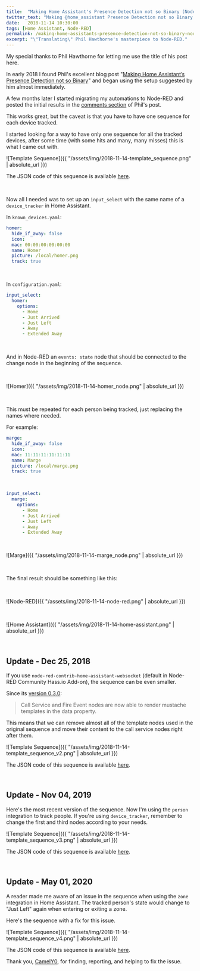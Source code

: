 ```yaml
---
title:  "Making Home Assistant's Presence Detection not so Binary (Node-RED version)"
twitter_text: "Making @home_assistant Presence Detection not so Binary (@NodeRED version)"
date:   2018-11-14 10:30:00
tags: [Home Assistant, Node-RED]
permalink: /making-home-assistants-presence-detection-not-so-binary-node-red-version/
excerpt: "\"Translating\" Phil Hawthorne's masterpiece to Node-RED."
---
```

<!-- markdownlint-disable html -->
My special thanks to Phil Hawthorne for letting me use the title of his post here.

In early 2018 I found Phil's excellent blog post "[Making Home Assistant’s Presence Detection not so Binary](https://philhawthorne.com/making-home-assistants-presence-detection-not-so-binary/)" and began using the setup suggested by him almost immediately.

A few months later I started migrating my automations to Node-RED and posted the initial results in the [comments section](https://philhawthorne.com/making-home-assistants-presence-detection-not-so-binary/#comment-3945751887) of Phil's post.

This works great, but the caveat is that you have to have one sequence for each device tracked.

I started looking for a way to have only one sequence for all the tracked devices, after some time (with some hits and many, many misses) this is what I came out with.

![Template Sequence]({{ "/assets/img/2018-11-14-template_sequence.png" | absolute_url }})

The JSON code of this sequence is available <a href="/download/making-home-assistants-presence-detection-not-so-binary-node-red-version-v1.json" download target="_blank">here</a>.

<br />

Now all I needed was to set up an `input_select` with the same name of a `device_tracker` in Home Assistant.

In `known_devices.yaml`:

```yaml
homer:
  hide_if_away: false
  icon:
  mac: 00:00:00:00:00:00
  name: Homer
  picture: /local/homer.png
  track: true
```

<br />

In `configuration.yaml`:

```yaml
input_select:
  homer:
    options:
      - Home
      - Just Arrived
      - Just Left
      - Away
      - Extended Away
```

<br />

And in Node-RED an `events: state` node that should be connected to the change node in the beginning of the sequence.

<br />

![Homer]({{ "/assets/img/2018-11-14-homer_node.png" | absolute_url }})

<br />

This must be repeated for each person being tracked, just replacing the names where needed.

For example:

```yaml
marge:
  hide_if_away: false
  icon:
  mac: 11:11:11:11:11:11
  name: Marge
  picture: /local/marge.png
  track: true
```

<br />

```yaml
input_select:
  marge:
    options:
      - Home
      - Just Arrived
      - Just Left
      - Away
      - Extended Away
```

<br />

![Marge]({{ "/assets/img/2018-11-14-marge_node.png" | absolute_url }})

<br />

The final result should be something like this:

<br />

![Node-RED]({{ "/assets/img/2018-11-14-node-red.png" | absolute_url }})

<br />

![Home Assistant]({{ "/assets/img/2018-11-14-home-assistant.png" | absolute_url }})

<br />

## Update - Dec 25, 2018

If you use `node-red-contrib-home-assistant-websocket` (default in Node-RED Community Hass.io Add-on), the sequence can be even smaller.

Since its [version 0.3.0](https://github.com/zachowj/node-red-contrib-home-assistant-websocket/releases/tag/v0.3.0):

> Call Service and Fire Event nodes are now able to render mustache templates in the data property.

This means that we can remove almost all of the template nodes used in the original sequence and move their content to the call service nodes right after them.

![Template Sequence]({{ "/assets/img/2018-11-14-template_sequence_v2.png" | absolute_url }})

The JSON code of this sequence is available <a href="/download/making-home-assistants-presence-detection-not-so-binary-node-red-version-v2.json" download target="_blank">here</a>.

<br />

## Update - Nov 04, 2019

Here's the most recent version of the sequence. Now I'm using the `person` integration to track people. If you're using `device_tracker`, remember to change the first and third nodes according to your needs.

![Template Sequence]({{ "/assets/img/2018-11-14-template_sequence_v3.png" | absolute_url }})

The JSON code of this sequence is available <a href="/download/making-home-assistants-presence-detection-not-so-binary-node-red-version-v3.json" download target="_blank">here</a>.

<br />

## Update - May 01, 2020

A reader made me aware of an issue in the sequence when using the `zone` integration in Home Assistant. The tracked person's state would change to "Just Left" again when entering or exiting a zone.

Here's the sequence with a fix for this issue.

![Template Sequence]({{ "/assets/img/2018-11-14-template_sequence_v4.png" | absolute_url }})

The JSON code of this sequence is available <a href="/download/making-home-assistants-presence-detection-not-so-binary-node-red-version-v4.json" download target="_blank">here</a>.

Thank you, [CamelY0](https://disqus.com/by/camely0/), for finding, reporting, and helping to fix the issue.
